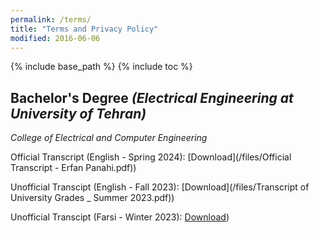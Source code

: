 ```yaml
---
permalink: /terms/
title: "Terms and Privacy Policy"
modified: 2016-06-06
---
```


{% include base_path %}
{% include toc %}

## Bachelor's Degree *(Electrical Engineering at University of Tehran)*

*College of Electrical and Computer Engineering*

Official Transcript (English - Spring 2024): [Download](/files/Official Transcript - Erfan Panahi.pdf))

Unofficial Transcipt (English - Fall 2023): [Download](/files/Transcript of University Grades _ Summer 2023.pdf))

Unofficial Transcipt (Farsi - Winter 2023): [Download](/files/Farsi_Transcrpit_NU.pdf))

